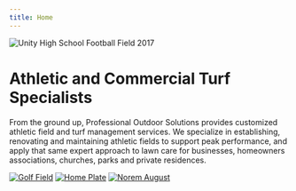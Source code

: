 ```yaml
---
title: Home
---
```

![Unity High School Football Field 2017](/images/il-unity-high-school/2017-11-03-il-unity-high-school-01.jpg)
# Athletic and Commercial Turf Specialists
From the ground up, Professional Outdoor Solutions provides customized athletic field and turf management services. We specialize in establishing, renovating and maintaining athletic fields to support peak performance, and apply that same expert approach to lawn care for businesses, homeowners associations, churches, parks and private residences.

[![Golf Field](/images/2018-02-12-golf-field.jpg)](commercial)
[![Home Plate](/images/2018-03-10-homepage-athletic-SJO-0096.jpg)](athletic)
[![Norem August](/images/2017-11-16-norem-august.jpg)](residential)
